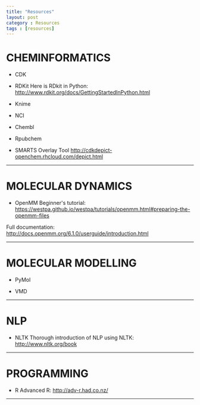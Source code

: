 ```yaml
---
title: "Resources"
layout: post
category : Resources
tags : [resources]
---
```



# CHEMINFORMATICS
* CDK

* RDKit
Here is RDkit in Python:
<http://www.rdkit.org/docs/GettingStartedInPython.html>
* Knime

* NCI

* Chembl

* Rpubchem

* SMARTS Overlay Tool
<http://cdkdepict-openchem.rhcloud.com/depict.html>
---

# MOLECULAR DYNAMICS
* OpenMM
Beginner's tutorial:
<https://westpa.github.io/westpa/tutorials/openmm.html#preparing-the-openmm-files>



Full documentation:
<http://docs.openmm.org/6.1.0/userguide/introduction.html>



---

# MOLECULAR MODELLING
* PyMol


* VMD



---

# NLP
* NLTK
Thorough introduction of NLP using NLTK:
<http://www.nltk.org/book>



---

# PROGRAMMING
* R
Advanced R:
<http://adv-r.had.co.nz/>
---
